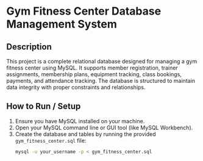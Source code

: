 # Gym Fitness Center Database Management System

## Description
This project is a complete relational database designed for managing a gym fitness center using MySQL. It supports member registration, trainer assignments, membership plans, equipment tracking, class bookings, payments, and attendance tracking. The database is structured to maintain data integrity with proper constraints and relationships.

## How to Run / Setup

1. Ensure you have MySQL installed on your machine.
2. Open your MySQL command line or GUI tool (like MySQL Workbench).
3. Create the database and tables by running the provided `gym_fitness_center.sql` file:
   ```bash
   mysql -u your_username -p < gym_fitness_center.sql
